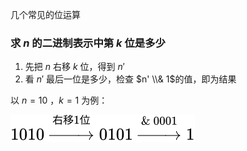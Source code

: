 几个常见的位运算
### 求 $n$ 的二进制表示中第 $k$ 位是多少

1. 先把 $n$ 右移 $k$ 位，得到 $n'$
2. 看 $n'$ 最后一位是多少，检查 $n' \\& 1$的值，即为结果

以 $n=10$ ，$k=1$ 为例：

![bit.svg](bit.svg)
